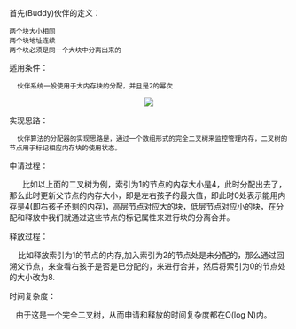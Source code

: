首先(Buddy)伙伴的定义：

	两个块大小相同
	两个块地址连续
	两个块必须是同一个大块中分离出来的

适用条件：
	
	  伙伴系统一般使用于大内存块的分配，并且是2的幂次

<center class="half">
    <img src="https://github.com/Yonhoo/Buddy-memory-allocation-/blob/master/image/p12312931.jpg" >
</center>


实现思路：
     
      
      伙伴算法的分配器的实现思路是，通过一个数组形式的完全二叉树来监控管理内存，二叉树的节点用于标记相应内存块的使用状态。

申请过程：

      比如以上面的二叉树为例，索引为1的节点的内存大小是4，此时分配出去了，那么此时更新父节点的内存大小，即是左右孩子的最大值，即此时0处表示能用内存是4(即右孩子还剩的内存)，高层节点对应大的块，低层节点对应小的块，在分配和释放中我们就通过这些节点的标记属性来进行块的分离合并。

释放过程：

    比如释放索引为1的节点的内存,加入索引为2的节点处是未分配的，那么通过回溯父节点，来查看右孩子是否是已分配的，来进行合并，然后将索引为0的节点处的大小改为8.

时间复杂度：

   由于这是一个完全二叉树，从而申请和释放的时间复杂度都在O(log N)内。
